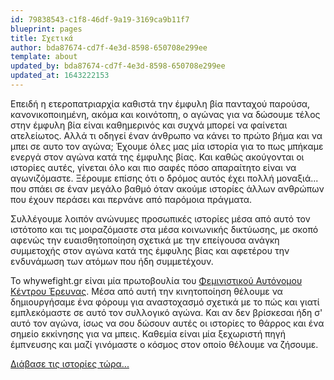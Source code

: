 ```yaml
---
id: 79838543-c1f8-46df-9a19-3169ca9b11f7
blueprint: pages
title: Σχετικά
author: bda87674-cd7f-4e3d-8598-650708e299ee
template: about
updated_by: bda87674-cd7f-4e3d-8598-650708e299ee
updated_at: 1643222153
---
```

Επειδή η ετεροπατριαρχία καθιστά την έμφυλη βία πανταχού παρούσα, κανονικοποιημένη, ακόμα και κοινότοπη, ο αγώνας για να δώσουμε τέλος στην έμφυλη βία είναι καθημερινός και συχνά μπορεί να φαίνεται ατελείωτος. Αλλά τι οδηγεί έναν άνθρωπο να κάνει το πρώτο βήμα και να μπει σε αυτο τον αγώνα; Έχουμε όλες μας μία ιστορία για το πως μπήκαμε ενεργά στον αγώνα κατά της έμφυλης βίας. Και καθώς ακούγονται οι ιστορίες αυτές, γίνεται όλο και πιο σαφές πόσο απαραίτητο είναι να αγωνιζόμαστε. Ξέρουμε επίσης ότι ο δρόμος αυτός έχει πολλή μοναξιά... που σπάει σε έναν μεγάλο βαθμό όταν ακούμε ιστορίες άλλων ανθρώπων που έχουν περάσει και περνάνε από παρόμοια πράγματα.

Συλλέγουμε λοιπόν ανώνυμες προσωπικές ιστορίες μέσα από αυτό τον ιστότοπο και τις μοιραζόμαστε στα μέσα κοινωνικής δικτύωσης, με σκοπό αφενώς την ευαισθητοποίηση σχετικά με την επείγουσα ανάγκη συμμετοχής στον αγώνα κατά της έμφυλης βίας και αφετέρου την ενδυνάμωση των ατόμων που ήδη συμμετέχουν.

Το whywefight.gr είναι μία πρωτοβουλία του [Φεμινιστικού Αυτόνομου Κέντρου Έρευνας](https://feministresearch.org). Μέσα από αυτή την κινητοποίηση θέλουμε να δημιουργήσαμε ένα φόρουμ για αναστοχασμό σχετικά με το πώς και γιατί εμπλεκόμαστε σε αυτό τον συλλογικό αγώνα. Και αν δεν βρίσκεσαι ήδη σ' αυτό τον αγώνα, ίσως να σου δώσουν αυτές οι ιστορίες το θάρρος και ένα σημείο εκκίνησης για να μπεις. Καθεμία είναι μία ξεχωριστή πηγή έμπνευσης και μαζί γινόμαστε ο κόσμος στον οποίο θέλουμε να ζήσουμε. 

[Διάβασε τις ιστορίες τώρα...](/stories)